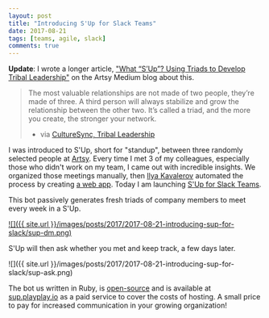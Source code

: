 ```yaml
---
layout: post
title: "Introducing S'Up for Slack Teams"
date: 2017-08-21
tags: [teams, agile, slack]
comments: true
---
```

**Update**: I wrote a longer article, ["What “S’Up”? Using Triads to Develop Tribal Leadership"](https://medium.com/artsy-blog/what-sup-using-triads-to-develop-tribal-leadership-a01d4f207bf8) on the Artsy Medium blog about this.

> The most valuable relationships are not made of two people, they’re made of three.  A third person will always stabilize and grow the relationship between the other two. It’s called a triad, and the more you create, the stronger your network.
> - via [CultureSync, Tribal Leadership](http://www.culturesync.net/toolbox/intro-to-triads)

I was introduced to S'Up, short for "standup", between three randomly selected people at [Artsy](https://www.artsy.net). Every time I met 3 of my colleagues, especially those who didn't work on my team, I came out with incredible insights. We organized those meetings manually, then [Ilya Kavalerov](https://github.com/ilyakava) automated the process by creating [a web app](https://github.com/artsy/sup). Today I am launching [S'Up for Slack Teams](https://sup.playplay.io).

This bot passively generates fresh triads of company members to meet every week in a S'Up.

<a href='https://sup.playplay.io' target='_blank'>![]({{ site.url }}/images/posts/2017/2017-08-21-introducing-sup-for-slack/sup-dm.png)</a>

S'Up will then ask whether you met and keep track, a few days later.

![]({{ site.url }}/images/posts/2017/2017-08-21-introducing-sup-for-slack/sup-ask.png)

The bot us written in Ruby, is [open-source](https://github.com/dblock/slack-sup) and is available at [sup.playplay.io](https://sup.playplay.io) as a paid service to cover the costs of hosting. A small price to pay for increased communication in your growing organization!
